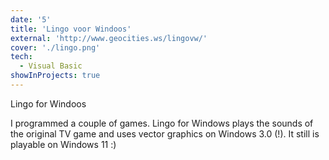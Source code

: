 ```yaml
---
date: '5'
title: 'Lingo voor Windoos'
external: 'http://www.geocities.ws/lingovw/'
cover: './lingo.png'
tech:
  - Visual Basic
showInProjects: true
---
```


Lingo for Windoos

I programmed a couple of games. Lingo for Windows plays the sounds of the original TV game and uses vector graphics on Windows 3.0 (!). It still is playable on Windows 11 :)

